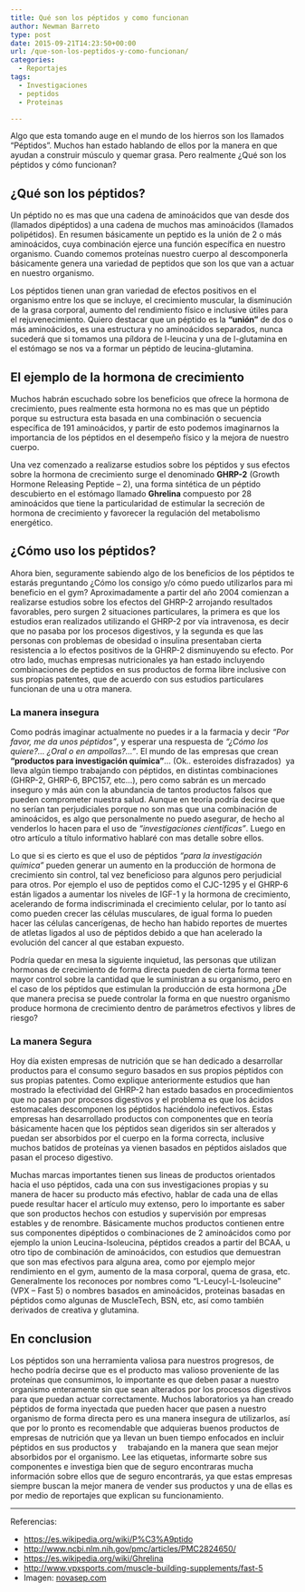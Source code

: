 ```yaml
---
title: Qué son los péptidos y como funcionan
author: Newman Barreto
type: post
date: 2015-09-21T14:23:50+00:00
url: /que-son-los-peptidos-y-como-funcionan/
categories:
  - Reportajes
tags:
  - Investigaciones
  - peptidos
  - Proteinas

---
```

<span class="main-paragraph">Algo que esta tomando auge en el mundo de los hierros son los llamados “Péptidos”. Muchos han estado hablando de ellos por la manera en que ayudan a construir músculo y quemar grasa. Pero realmente ¿Qué son los péptidos y cómo funcionan?</span>

## ¿Qué son los péptidos?

Un péptido no es mas que una cadena de aminoácidos que van desde dos (llamados dipéptidos) a una cadena de muchos mas aminoácidos (llamados polipétidos). En resumen básicamente un peptido es la unión de 2 o más aminoácidos, cuya combinación ejerce una función específica en nuestro organismo. Cuando comemos proteínas nuestro cuerpo al descomponerla básicamente genera una variedad de peptidos que son los que van a actuar en nuestro organismo.

Los péptidos tienen unan gran variedad de efectos positivos en el organismo entre los que se incluye, el crecimiento muscular, la disminución de la grasa corporal, aumento del rendimiento físico e inclusive útiles para el rejuvenecimiento. Quiero destacar que un péptido es la **“unión”** de dos o más aminoácidos, es una estructura y no aminoácidos separados, nunca sucederá que si tomamos una píldora de l-leucina y una de l-glutamina en el estómago se nos va a formar un péptido de leucina-glutamina.

## El ejemplo de la hormona de crecimiento

Muchos habrán escuchado sobre los beneficios que ofrece la hormona de crecimiento, pues realmente esta hormona no es mas que un péptido porque su estructura esta basada en una combinación o secuencia específica de 191 aminoácidos, y partir de esto podemos imaginarnos la importancia de los péptidos en el desempeño físico y la mejora de nuestro cuerpo.

Una vez comenzado a realizarse estudios sobre los péptidos y sus efectos sobre la hormona de crecimiento surge el denominado **GHRP-2** (Growth Hormone Releasing Peptide &#8211; 2), una forma sintética de un péptido descubierto en el estómago llamado **Ghrelina** compuesto por 28 aminoácidos que tiene la particularidad de estimular la secreción de hormona de crecimiento y favorecer la regulación del metabolismo energético.

## ¿Cómo uso los péptidos?

Ahora bien, seguramente sabiendo algo de los beneficios de los péptidos te estarás preguntando ¿Cómo los consigo y/o cómo puedo utilizarlos para mi beneficio en el gym? Aproximadamente a partir del año 2004 comienzan a realizarse estudios sobre los efectos del GHRP-2 arrojando resultados favorables, pero surgen 2 situaciones particulares, la primera es que los estudios eran realizados utilizando el GHRP-2 por vía intravenosa, es decir que no pasaba por los procesos digestivos, y la segunda es que las personas con problemas de obesidad o insulina presentaban cierta resistencia a lo efectos positivos de la GHRP-2 disminuyendo su efecto. Por otro lado, muchas empresas nutricionales ya han estado incluyendo combinaciones de peptidos en sus productos de forma libre inclusive con sus propias patentes, que de acuerdo con sus estudios particulares funcionan de una u otra manera.

### La manera insegura

Como podrás imaginar actualmente no puedes ir a la farmacia y decir _“Por favor, me da unos péptidos”_, y esperar una respuesta de _“¿Cómo los quiere?… ¿Oral o en ampollas?…”_. El mundo de las empresas que crean **“productos para investigación química”**… (Ok.. esteroides disfrazados)  ya lleva algún tiempo trabajando con péptidos, en distintas combinaciones (GHRP-2, GHRP-6, BPC157, etc…), pero como sabrán es un mercado inseguro y más aún con la abundancia de tantos productos falsos que pueden comprometer nuestra salud. Aunque en teoría podría decirse que no serían tan perjudiciales porque no son mas que una combinación de aminoácidos, es algo que personalmente no puedo asegurar, de hecho al venderlos lo hacen para el uso de _&#8220;investigaciones científicas&#8221;_. Luego en otro artículo a título informativo hablaré con mas detalle sobre ellos.

Lo que si es cierto es que el uso de péptidos _“para la investigación química”_ pueden generar un aumento en la producción de hormona de crecimiento sin control, tal vez beneficioso para algunos pero perjudicial para otros. Por ejemplo el uso de peptidos como el CJC-1295 y el GHRP-6 están ligados a aumentar los niveles de IGF-1 y la hormona de crecimiento, acelerando de forma indiscriminada el crecimiento celular, por lo tanto así como pueden crecer las células musculares, de igual forma lo pueden hacer las células cancerígenas, de hecho han habido reportes de muertes de atletas ligados al uso de péptidos debido a que han acelerado la evolución del cancer al que estaban expuesto.

Podría quedar en mesa la siguiente inquietud, las personas que utilizan hormonas de crecimiento de forma directa pueden de cierta forma tener mayor control sobre la cantidad que le suministran a su organismo, pero en el caso de los péptidos que estimulan la producción de esta hormona ¿De que manera precisa se puede controlar la forma en que nuestro organismo produce hormona de crecimiento dentro de parámetros efectivos y libres de riesgo?

### La manera Segura

Hoy día existen empresas de nutrición que se han dedicado a desarrollar productos para el consumo seguro basados en sus propios péptidos con sus propias patentes. Como explique anteriormente estudios que han mostrado la efectividad del GHRP-2 han estado basados en procedimientos que no pasan por procesos digestivos y el problema es que los ácidos estomacales descomponen los péptidos haciéndolo inefectivos. Estas empresas han desarrollado productos con componentes que en teoría básicamente hacen que los péptidos sean digeridos sin ser alterados y puedan ser absorbidos por el cuerpo en la forma correcta, inclusive muchos batidos de proteínas ya vienen basados en péptidos aislados que pasan el proceso digestivo.

Muchas marcas importantes tienen sus lineas de productos orientados hacia el uso péptidos, cada una con sus investigaciones propias y su manera de hacer su producto más efectivo, hablar de cada una de ellas puede resultar hacer el artículo muy extenso, pero lo importante es saber que son productos hechos con estudios y supervisión por empresas estables y de renombre. Básicamente muchos productos contienen entre sus componentes dipéptidos o combinaciones de 2 aminoácidos como por ejemplo la union Leucina-Isoleucina, péptidos creados a partir del BCAA, u otro tipo de combinación de aminoácidos, con estudios que demuestran que son mas efectivos para alguna area, como por ejemplo mejor rendimiento en el gym, aumento de la masa corporal, quema de grasa, etc. Generalmente los reconoces por nombres como “L-Leucyl-L-Isoleucine” (VPX &#8211; Fast 5) o nombres basados en aminoácidos, proteinas basadas en péptidos como algunas de MuscleTech, BSN, etc, así como también derivados de creativa y glutamina.

## En conclusion

Los péptidos son una herramienta valiosa para nuestros progresos, de hecho podría decirse que es el producto mas valioso proveniente de las proteínas que consumimos, lo importante es que deben pasar a nuestro organismo enteramente sin que sean alterados por los procesos digestivos para que puedan actuar correctamente. Muchos laboratorios ya han creado péptidos de forma inyectada que pueden hacer que pasen a nuestro organismo de forma directa pero es una manera insegura de utilizarlos, así que por lo pronto es recomendable que adquieras buenos productos de empresas de nutrición que ya llevan un buen tiempo enfocados en incluir péptidos en sus productos y     trabajando en la manera que sean mejor absorbidos por el organismo. Lee las etiquetas, informarte sobre sus componentes e investiga bien que de seguro encontraras mucha información sobre ellos que de seguro encontrarás, ya que estas empresas siempre buscan la mejor manera de vender sus productos y una de ellas es por medio de reportajes que explican su funcionamiento.

* * *

Referencias:

  * <a href="https://es.wikipedia.org/wiki/P%C3%A9ptido" target="_blank">https://es.wikipedia.org/wiki/P%C3%A9ptido</a>
  * <a href="http://www.ncbi.nlm.nih.gov/pmc/articles/PMC2824650/" target="_blank">http://www.ncbi.nlm.nih.gov/pmc/articles/PMC2824650/</a>
  * <a href="https://es.wikipedia.org/wiki/Ghrelina" target="_blank">https://es.wikipedia.org/wiki/Ghrelina</a>
  * <a href="http://www.vpxsports.com/muscle-building-supplements/fast-5" target="_blank">http://www.vpxsports.com/muscle-building-supplements/fast-5</a>
  * Imagen: <a href="http://www.novasep.com/media/novasep-peptides-oligonucleotides-purification.jpg?t=2014-11-21+09%3A56%3A32" target="_blank">novasep.com</a>

&nbsp;